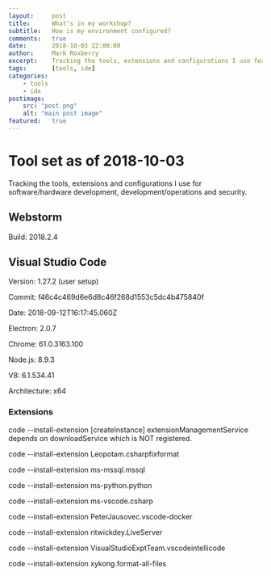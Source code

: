 ```yaml
---
layout:     post
title:      What's in my workshop?
subtitle:   How is my environment configured?
comments:   true
date:       2018-10-03 22:00:00
author:     Mark Roxberry
excerpt:    Tracking the tools, extensions and configurations I use for software/hardware development, development/operations and security.
tags:       [tools, ide]
categories:
    - tools
    - ide
postimage: 
    src: "post.png"
    alt: "main post image"
featured:   true
---
```

# Tool set as of 2018-10-03

Tracking the tools, extensions and configurations I use for software/hardware development, development/operations and security.
## Webstorm

Build: 2018.2.4


## Visual Studio Code 

Version: 1.27.2 (user setup)

Commit: f46c4c469d6e6d8c46f268d1553c5dc4b475840f

Date: 2018-09-12T16:17:45.060Z

Electron: 2.0.7

Chrome: 61.0.3163.100

Node.js: 8.9.3

V8: 6.1.534.41

Architecture: x64

### Extensions

code --install-extension [createInstance] extensionManagementService depends on downloadService which is NOT registered.

code --install-extension Leopotam.csharpfixformat

code --install-extension ms-mssql.mssql

code --install-extension ms-python.python

code --install-extension ms-vscode.csharp

code --install-extension PeterJausovec.vscode-docker

code --install-extension ritwickdey.LiveServer

code --install-extension VisualStudioExptTeam.vscodeintellicode

code --install-extension xykong.format-all-files